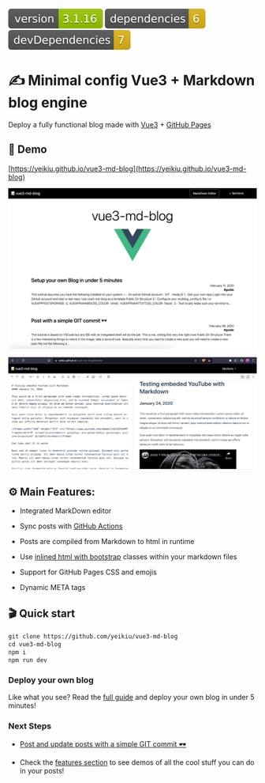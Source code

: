<img src=".ci_badges/npm-version-badge.svg" /> <img src=".ci_badges/npm-dependencies-badge.svg" /> <img src=".ci_badges/npm-devdependencies-badge.svg" />

# ✍️ Minimal config Vue3 + Markdown blog engine

Deploy a fully functional blog made with [Vue3](https://vuejs.org/) + [GitHub Pages](https://guides.github.com/features/pages/)

## 👀 Demo

[https://yeikiu.github.io/vue3-md-blog](https://yeikiu.github.io/vue3-md-blog)

![blog_screenshot](public/blog_store/assets/blog_screenshot.png)

![md_editor_demo](public/blog_store/assets/md_editor_demo.png)


## ⚙️ Main Features:

* Integrated MarkDown editor

* Sync posts with [GitHub Actions](https://docs.github.com/en/actions/getting-started-with-github-actions)

* Posts are compiled from Markdown to html in runtime

* Use [inlined html with bootstrap](https://yeikiu.github.io/vue3-md-blog/#/features/inline-bootstrap-html) classes within your markdown files

* Support for GitHub Pages CSS and emojis

* Dynamic META tags


## 🎬 Quick start

    git clone https://github.com/yeikiu/vue3-md-blog
    cd vue3-md-blog
    npm i
    npm run dev


### Deploy your own blog

Like what you see?
Read the [full guide](https://yeikiu.github.io/vue3-md-blog/#/guide/setup-yor-own-blog) and deploy your own blog in under 5 minutes!


### Next Steps

- [Post and update posts with a simple GIT commit 🕶](https://yeikiu.github.io/vue3-md-blog/#/guide/post-with-a-simple-git-commit)

- Check the [features section](https://yeikiu.github.io/vue3-md-blog/#/features) to see demos of all the cool stuff you can do in your posts!
